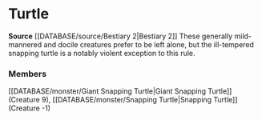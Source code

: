 ﻿---
creature_family: Turtle
id: '157'
name: Turtle
rarity: Common
source: '[[DATABASE/source/Bestiary 2|Bestiary 2]]'
type: Creature Family

---
# Turtle

**Source** [[DATABASE/source/Bestiary 2|Bestiary 2]] 
These generally mild-mannered and docile creatures prefer to be left alone, but the ill-tempered snapping turtle is a notably violent exception to this rule.

### Members

[[DATABASE/monster/Giant Snapping Turtle|Giant Snapping Turtle]] (Creature 9), [[DATABASE/monster/Snapping Turtle|Snapping Turtle]] (Creature -1)